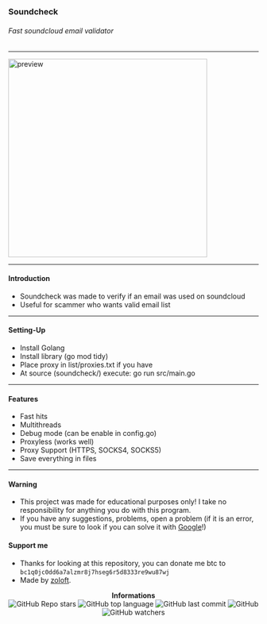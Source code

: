 ## <h3>Soundcheck</h3>

<h6>Fast soundcloud email validator</h6>

---

<p>
    <img src="https://cdn.discordapp.com/attachments/1065385280393203892/1217912789146800320/image.png?ex=6605c0ac&is=65f34bac&hm=bad3dfaeadee27621487e72b0a8fdb1f64bd9af7d5e1a5c0b49bcac71b55be2f&" alt="preview" width="400px"/>
</p>

---

<h4>Introduction</h4>

- Soundcheck was made to verify if an email was used on soundcloud
- Useful for scammer who wants valid email list

---

<h4>Setting-Up</h4>

- Install Golang
- Install library (go mod tidy)
- Place proxy in list/proxies.txt if you have
- At source (soundcheck/) execute: go run src/main.go

---

<h4>Features</h4>

- Fast hits
- Multithreads
- Debug mode (can be enable in config.go)
- Proxyless (works well)
- Proxy Support (HTTPS, SOCKS4, SOCKS5)
- Save everything in files

---

<h4>Warning</h4>

- This project was made for educational purposes only! I take no responsibility for anything you do with this program.
- If you have any suggestions, problems, open a problem (if it is an error, you must be sure to look if you can solve it with [Google](https://giybf.com)!)

<h4>Support me</h4>

- Thanks for looking at this repository, you can donate me btc to `bc1q0jc0dd6a7alzmr8j7hseg6r5d8333re9wu87wj`
- Made by [zoloft](https://gitlab.com/zoloft).

<div align="center">
    <b>Informations</b><br>
    <img alt="GitHub Repo stars" src="https://img.shields.io/github/stars/imzoloft/soundcheck?color=000">
    <img alt="GitHub top language" src="https://img.shields.io/github/languages/top/imzoloft/soundcheck?color=000">
    <img alt="GitHub last commit" src="https://img.shields.io/github/last-commit/imzoloft/soundcheck?color=000">
    <img alt="GitHub" src="https://img.shields.io/github/license/imzoloft/soundcheck?color=000">
    <img alt="GitHub watchers" src="https://img.shields.io/github/watchers/imzoloft/soundcheck?color=000">
</div>
